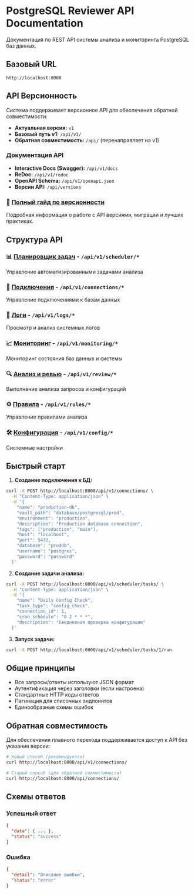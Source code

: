 # PostgreSQL Reviewer API Documentation

Документация по REST API системы анализа и мониторинга PostgreSQL баз данных.

## Базовый URL

```
http://localhost:8000
```

## API Версионность

Система поддерживает версионное API для обеспечения обратной совместимости:

- **Актуальная версия:** `v1`
- **Базовый путь v1:** `/api/v1/`
- **Обратная совместимость:** `/api/` (перенаправляет на v1)

### Документация API

- **Interactive Docs (Swagger):** `/api/v1/docs`
- **ReDoc:** `/api/v1/redoc`
- **OpenAPI Schema:** `/api/v1/openapi.json`
- **Версии API:** `/api/versions`

### 📖 [Полный гайд по версионности](./API_VERSIONING.md)

Подробная информация о работе с API версиями, миграции и лучших практиках.

## Структура API

### 📊 [Планировщик задач](./scheduler.md) - `/api/v1/scheduler/*`

Управление автоматизированными задачами анализа

### 🔗 [Подключения](./connections.md) - `/api/v1/connections/*`

Управление подключениями к базам данных

### 📝 [Логи](./logs.md) - `/api/v1/logs/*`

Просмотр и анализ системных логов

### 📈 [Мониторинг](./monitoring.md) - `/api/v1/monitoring/*`

Мониторинг состояния баз данных и системы

### 🔍 [Анализ и ревью](./review.md) - `/api/v1/review/*`

Выполнение анализа запросов и конфигураций

### ⚙️ [Правила](./rules.md) - `/api/v1/rules/*`

Управление правилами анализа

### 🛠 [Конфигурация](./config.md) - `/api/v1/config/*`

Системные настройки

## Быстрый старт

1. **Создание подключения к БД:**

```bash
curl -X POST http://localhost:8000/api/v1/connections/ \
  -H "Content-Type: application/json" \
  -d '{
    "name": "production-db",
    "vault_path": "database/postgresql/prod",
    "environment": "production",
    "description": "Production database connection",
    "tags": ["production", "main"],
    "host": "localhost",
    "port": 5432,
    "database": "proddb",
    "username": "postgres",
    "password": "password"
  }'
```

2. **Создание задачи анализа:**

```bash
curl -X POST http://localhost:8000/api/v1/scheduler/tasks/ \
  -H "Content-Type: application/json" \
  -d '{
    "name": "Daily Config Check",
    "task_type": "config_check",
    "connection_id": 1,
    "cron_schedule": "0 2 * * *",
    "description": "Ежедневная проверка конфигурации"
  }'
```

3. **Запуск задачи:**

```bash
curl -X POST http://localhost:8000/api/v1/scheduler/tasks/1/run
```

## Общие принципы

- Все запросы/ответы используют JSON формат
- Аутентификация через заголовки (если настроена)
- Стандартные HTTP коды ответов
- Пагинация для списочных эндпоинтов
- Единообразные схемы ошибок

## Обратная совместимость

Для обеспечения плавного перехода поддерживается доступ к API без указания версии:

```bash
# Новый способ (рекомендуется)
curl http://localhost:8000/api/v1/connections/

# Старый способ (для обратной совместимости)
curl http://localhost:8000/api/connections/
```

## Схемы ответов

### Успешный ответ

```json
{
  "data": { ... },
  "status": "success"
}
```

### Ошибка

```json
{
  "detail": "Описание ошибки",
  "status": "error"
}
```
